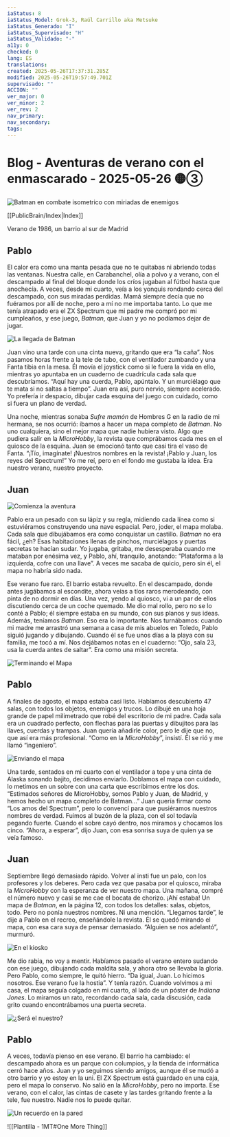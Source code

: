 ```yaml
---
iaStatus: 8
iaStatus_Model: Grok-3, Raúl Carrillo aka Metsuke
iaStatus_Generado: "I"
iaStatus_Supervisado: "H"
iaStatus_Validado: "-"
a11y: 0
checked: 0
lang: ES
translations: 
created: 2025-05-26T17:37:31.285Z
modified: 2025-05-26T19:57:49.701Z
supervisado: ""
ACCION: ""
ver_major: 0
ver_minor: 2
ver_rev: 2
nav_primary: 
nav_secondary: 
tags:
---
```

# Blog - Aventuras de verano con el enmascarado - 2025-05-26  🟡③

![Batman en combate isometrico con miriadas de enemigos](PublicBrain/_resources/4c2c9299f7ca6f7cfacc007d97899d9e_MD5.jpg)

[[PublicBrain/Index|Index]]

Verano de 1986, un barrio al sur de Madrid
## Pablo

El calor era como una manta pesada que no te quitabas ni abriendo todas las ventanas. Nuestra calle, en Carabanchel, olía a polvo y a verano, con el descampado al final del bloque donde los críos jugaban al fútbol hasta que anochecía. A veces, desde mi cuarto, veía a los yonquis rondando cerca del descampado, con sus miradas perdidas. Mamá siempre decía que no fuéramos por allí de noche, pero a mí no me importaba tanto. Lo que me tenía atrapado era el ZX Spectrum que mi padre me compró por mi cumpleaños, y ese juego, _Batman_, que Juan y yo no podíamos dejar de jugar.

![La llegada de Batman](PublicBrain/_resources/898a47c4e04a0db217bbe8c0d0147bcc_MD5.jpg)

Juan vino una tarde con una cinta nueva, gritando que era “la caña”. Nos pasamos horas frente a la tele de tubo, con el ventilador zumbando y una Fanta tibia en la mesa. Él movía el joystick como si le fuera la vida en ello, mientras yo apuntaba en un cuaderno de cuadrícula cada sala que descubríamos. “Aquí hay una cuerda, Pablo, apúntalo. Y un murciélago que te mata si no saltas a tiempo”. Juan era así, puro nervio, siempre acelerado. Yo prefería ir despacio, dibujar cada esquina del juego con cuidado, como si fuera un plano de verdad.

Una noche, mientras sonaba _Sufre mamón_ de Hombres G en la radio de mi hermana, se nos ocurrió: íbamos a hacer un mapa completo de _Batman_. No uno cualquiera, sino el mejor mapa que nadie hubiera visto. Algo que pudiera salir en la _MicroHobby_, la revista que comprábamos cada mes en el quiosco de la esquina. Juan se emocionó tanto que casi tira el vaso de Fanta. “¡Tío, imagínate! ¡Nuestros nombres en la revista! ¡Pablo y Juan, los reyes del Spectrum!” Yo me reí, pero en el fondo me gustaba la idea. Era nuestro verano, nuestro proyecto.

## Juan

![Comienza la aventura](PublicBrain/_resources/c07db4492cfee63ec4aed3ba3f0e3b52_MD5.jpg)

Pablo era un pesado con su lápiz y su regla, midiendo cada línea como si estuviéramos construyendo una nave espacial. Pero, joder, el mapa molaba. Cada sala que dibujábamos era como conquistar un castillo. _Batman_ no era fácil, ¿eh? Esas habitaciones llenas de pinchos, murciélagos y puertas secretas te hacían sudar. Yo jugaba, gritaba, me desesperaba cuando me mataban por enésima vez, y Pablo, ahí, tranquilo, anotando: “Plataforma a la izquierda, cofre con una llave”. A veces me sacaba de quicio, pero sin él, el mapa no habría sido nada.

Ese verano fue raro. El barrio estaba revuelto. En el descampado, donde antes jugábamos al escondite, ahora veías a tíos raros merodeando, con pinta de no dormir en días. Una vez, yendo al quiosco, vi a un par de ellos discutiendo cerca de un coche quemado. Me dio mal rollo, pero no se lo conté a Pablo; él siempre estaba en su mundo, con sus planos y sus ideas. Además, teníamos _Batman_. Eso era lo importante. Nos turnábamos: cuando mi madre me arrastró una semana a casa de mis abuelos en Toledo, Pablo siguió jugando y dibujando. Cuando él se fue unos días a la playa con su familia, me tocó a mí. Nos dejábamos notas en el cuaderno: “Ojo, sala 23, usa la cuerda antes de saltar”. Era como una misión secreta.

![Terminando el Mapa](PublicBrain/_resources/9ecb920e46bbe892ceed63794d155399_MD5.jpg)
## Pablo

A finales de agosto, el mapa estaba casi listo. Habíamos descubierto 47 salas, con todos los objetos, enemigos y trucos. Lo dibujé en una hoja grande de papel milimetrado que robé del escritorio de mi padre. Cada sala era un cuadrado perfecto, con flechas para las puertas y dibujitos para las llaves, cuerdas y trampas. Juan quería añadirle color, pero le dije que no, que así era más profesional. “Como en la _MicroHobby_”, insistí. Él se rió y me llamó “ingeniero”.

![Enviando el mapa](PublicBrain/_resources/ac0fcc66248bfe364c4b6da9da1a3e5a_MD5.jpg)

Una tarde, sentados en mi cuarto con el ventilador a tope y una cinta de Alaska sonando bajito, decidimos enviarlo. Doblamos el mapa con cuidado, lo metimos en un sobre con una carta que escribimos entre los dos. “Estimados señores de MicroHobby, somos Pablo y Juan, de Madrid, y hemos hecho un mapa completo de Batman…” Juan quería firmar como “Los amos del Spectrum”, pero lo convencí para que pusiéramos nuestros nombres de verdad. Fuimos al buzón de la plaza, con el sol todavía pegando fuerte. Cuando el sobre cayó dentro, nos miramos y chocamos los cinco. “Ahora, a esperar”, dijo Juan, con esa sonrisa suya de quien ya se veía famoso.

## Juan

Septiembre llegó demasiado rápido. Volver al insti fue un palo, con los profesores y los deberes. Pero cada vez que pasaba por el quiosco, miraba la _MicroHobby_ con la esperanza de ver nuestro mapa. Una mañana, compré el número nuevo y casi se me cae el bocata de chorizo. ¡Ahí estaba! Un mapa de _Batman_, en la página 12, con todos los detalles: salas, objetos, todo. Pero no ponía nuestros nombres. Ni una mención. “Llegamos tarde”, le dije a Pablo en el recreo, enseñándole la revista. Él se quedó mirando el mapa, con esa cara suya de pensar demasiado. “Alguien se nos adelantó”, murmuró.

![En el kiosko](PublicBrain/_resources/b48844ea129dcfd07f6f681cfb5f4547_MD5.jpg)

Me dio rabia, no voy a mentir. Habíamos pasado el verano entero sudando con ese juego, dibujando cada maldita sala, y ahora otro se llevaba la gloria. Pero Pablo, como siempre, le quitó hierro. “Da igual, Juan. Lo hicimos nosotros. Ese verano fue la hostia”. Y tenía razón. Cuando volvimos a mi casa, el mapa seguía colgado en mi cuarto, al lado de un póster de _Indiana Jones_. Lo miramos un rato, recordando cada sala, cada discusión, cada grito cuando encontrábamos una puerta secreta.

![¿Será el nuestro?](PublicBrain/_resources/9128156f77fae9245abc41344b0e06a7_MD5.jpg)

## Pablo

A veces, todavía pienso en ese verano. El barrio ha cambiado: el descampado ahora es un parque con columpios, y la tienda de informática cerró hace años. Juan y yo seguimos siendo amigos, aunque él se mudó a otro barrio y yo estoy en la uni. El ZX Spectrum está guardado en una caja, pero el mapa lo conservo. No salió en la _MicroHobby_, pero no importa. Ese verano, con el calor, las cintas de casete y las tardes gritando frente a la tele, fue nuestro. Nadie nos lo puede quitar.

![Un recuerdo en la pared](PublicBrain/_resources/592136e83b8b7c368a32f54b308b46a0_MD5.jpg)

![[Plantilla - 1MT#One More Thing]]